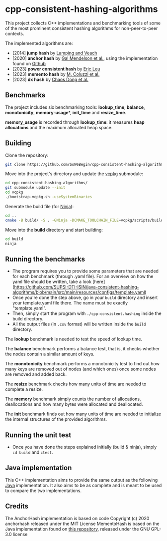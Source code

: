 # cpp-consistent-hashing-algorithms
This project collects C++ implementations and benchmarking tools of some of the most prominent consistent hashing algorithms for non-peer-to-peer contexts.

The implemented algorithms are:
* [2014] __jump hash__ by [Lamping and Veach](https://arxiv.org/pdf/1406.2294.pdf)
* [2020] __anchor hash__ by [Gal Mendelson et al.](https://arxiv.org/pdf/1812.09674.pdf), using the implementation found on [Github](https://github.com/anchorhash/cpp-anchorhash)
* [2023] __power consistent hash__ by [Eric Leu](https://arxiv.org/pdf/2307.12448.pdf)
* [2023] __memento hash__ by [M. Coluzzi et al.](https://arxiv.org/pdf/2306.09783.pdf)
* [2023] __dx hash__ by [Chaos Dong et al.](https://arxiv.org/pdf/2107.07930)

## Benchmarks

The project includes six benchmarking tools: **lookup_time**, **balance**, **monotonicity**, **memory-usage***, **init_time** and **resize_time**.

**memory_usage** is recorded through **lookup_time**: it measures **heap allocations** and the maximum allocated heap space.

## Building

Clone the repository:
```bash
git clone https://github.com/SoWeBegin/cpp-consistent-hashing-algorithms.git
```
Move into the project's directory and update the [vcpkg](https://vcpkg.io/en/) submodule:
```bash
cd cpp-consistent-hashing-algorithms/
git submodule update --init
cd vcpkg
./bootstrap-vcpkg.sh -useSystemBinaries
```
Generate the build file (for [Ninja](https://ninja-build.org/)):
```bash
cd ..
cmake -B build/ -S . -GNinja -DCMAKE_TOOLCHAIN_FILE=vcpkg/scripts/buildsystems/vcpkg.cmake -DCMAKE_BUILD_TYPE=Release
```
Move into the **build** directory and start building:
```bash
cd build
ninja
```

## Running the benchmarks
* The program requires you to provide some parameters that are needed for each benchmark (through .yaml file). For an overview on how the yaml file should be written, take a look [here] (https://github.com/SUPSI-DTI-ISIN/java-consistent-hashing-algorithms/blob/main/src/main/resources/configs/template.yaml)
* Once you're done the step above, go in your `build` directory and insert your template.yaml file there. The name must be exactly "template.yaml".
* Then, simply start the program with `./cpp-consistent.hashing` inside the build directory.
* All the output files (in `.csv` format) will be written inside the `build` directory.

The **lookup** benchmark is needed to test the speed of lookup time.

The **balance** benchmark performs a balance test, that is, it checks whether the nodes contain a similar amount of keys.

The **monotonicity** benchmark performs a monotonicity test to find out how many keys are removed out of nodes (and which ones) once some nodes are removed and added back.

The **resize** benchmark checks how many units of time are needed to complete a resize.

The **memory** benchmark simply counts the number of allocations, deallocations and how many bytes were allocated and deallocated.

The **init** benchmark finds out how many units of time are needed to initialize the internal structures of the provided algorithms.

## Running the unit test
* Once you have done the steps explained initially (build & ninja), simply `cd build` and `ctest`.

## Java implementation
This C++ implementation aims to provide the same output as the following [Java](https://github.com/SUPSI-DTI-ISIN/java-consistent-hashing-algorithms) implementation.
It also aims to be as complete and is meant to be used to compare the two implementations.

## Credits
The AnchorHash implementation is based on code Copyright (c) 2020 anchorhash released under the MIT License
MementoHash is based on the Java implementation found on [this repository](https://github.com/SUPSI-DTI-ISIN/java-consistent-hashing-algorithms), released under the GNU GPL-3.0 license 

